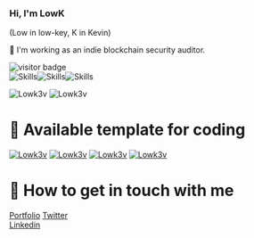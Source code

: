 <!--
**lowk3v/lowk3v** is a ✨ _special_ ✨ repository because its `README.md` (this file) appears on your GitHub profile.

Here are some ideas to get you started:

- 🔭 I’m currently working on ...
- 🌱 I’m currently learning ...
- 👯 I’m looking to collaborate on ...
- 🤔 I’m looking for help with ...
- 💬 Ask me about ...
- 📫 How to reach me: ...
- 😄 Pronouns: ...
- ⚡ Fun fact: ...
<-- 
Readme Card: https://github.com/anuraghazra/github-readme-stats/blob/master/themes/README.md 
Badge: https://shields.io/category/social
Visitor: https://visitor-badge.glitch.me
Emoji: https://gist.github.com/rxaviers/7360908
-->

### Hi, I'm LowK
(Low in low-key, K in Kevin)

👯 I'm working as an indie blockchain security auditor.

![visitor badge](https://visitor-badge.glitch.me/badge?page_id=lowk3v.visitor-badge)  
![Skills](https://img.shields.io/badge/Skills-Audit-blue)![Skills](https://img.shields.io/badge/-Code-success)![Skills](https://img.shields.io/badge/-Security-red)

![Lowk3v](https://github-readme-stats.vercel.app/api?username=lowk3v&show_icons=true&theme=gotham&count_private=true)
![Lowk3v](https://github-readme-stats.vercel.app/api/top-langs/?username=lowk3v&hide=php,javqascript,css,html,scss,c,tcl,asp&show_icons=true&count_private=true&theme=gotham&layout=compact&langs_count=8)

# :dog: Available template for coding

[![Lowk3v](https://github-readme-stats.vercel.app/api/pin/?username=lowk3v&repo=go-saas-template&theme=react)](https://github.com/lowk3v/go-saas-template)
[![Lowk3v](https://github-readme-stats.vercel.app/api/pin/?username=lowk3v&repo=fastapi-project-template&theme=react)](https://github.com/lowk3v/fastapi-project-template)
[![Lowk3v](https://github-readme-stats.vercel.app/api/pin/?username=lowk3v&repo=dapp-scaffold&theme=react)](https://github.com/lowk3v/dapp-scaffold)
[![Lowk3v](https://github-readme-stats.vercel.app/api/pin/?username=lowk3v&repo=hardhat-foundry-template&theme=react)](https://github.com/lowk3v/hardhat-foundry-template)


# :dolphin: How to get in touch with me

[Portfolio](https://lowk.me)
[Twitter](https://twitter.com/LowK3v)  
[Linkedin](https://www.linkedin.com/in/Lowk3v)  
